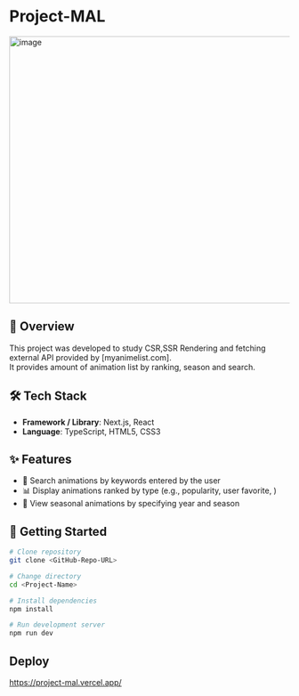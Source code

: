 # Project-MAL
<img width="640" height="480" alt="image" src="https://github.com/user-attachments/assets/0cc64d58-8a55-44c1-8020-17b25a50c849" />

## 📖 Overview
This project was developed to study CSR,SSR Rendering and fetching external API provided by [myanimelist.com].  
It provides amount of animation list by ranking, season and search.

## 🛠 Tech Stack
- **Framework / Library**: Next.js, React 
- **Language**: TypeScript, HTML5, CSS3  
 

## ✨ Features
- 🔎 Search animations by keywords entered by the user
- 📊 Display animations ranked by type (e.g., popularity, user favorite, )
- 📅 View seasonal animations by specifying year and season

## 🚀 Getting Started
```bash
# Clone repository
git clone <GitHub-Repo-URL>

# Change directory
cd <Project-Name>

# Install dependencies
npm install

# Run development server
npm run dev
```

## Deploy
https://project-mal.vercel.app/

